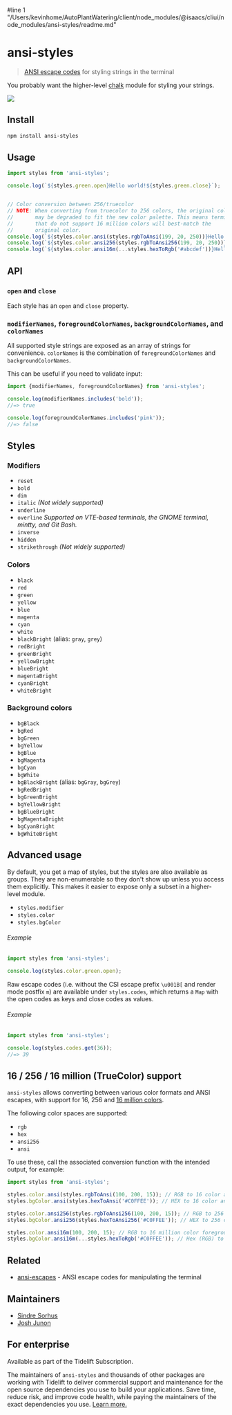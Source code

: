 #line 1 "/Users/kevinhome/AutoPlantWatering/client/node_modules/@isaacs/cliui/node_modules/ansi-styles/readme.md"
# ansi-styles

> [ANSI escape codes](https://en.wikipedia.org/wiki/ANSI_escape_code#Colors_and_Styles) for styling strings in the terminal

You probably want the higher-level [chalk](https://github.com/chalk/chalk) module for styling your strings.

![](screenshot.png)

## Install

```sh
npm install ansi-styles
```

## Usage

```js
import styles from 'ansi-styles';

console.log(`${styles.green.open}Hello world!${styles.green.close}`);


// Color conversion between 256/truecolor
// NOTE: When converting from truecolor to 256 colors, the original color
//       may be degraded to fit the new color palette. This means terminals
//       that do not support 16 million colors will best-match the
//       original color.
console.log(`${styles.color.ansi(styles.rgbToAnsi(199, 20, 250))}Hello World${styles.color.close}`)
console.log(`${styles.color.ansi256(styles.rgbToAnsi256(199, 20, 250))}Hello World${styles.color.close}`)
console.log(`${styles.color.ansi16m(...styles.hexToRgb('#abcdef'))}Hello World${styles.color.close}`)
```

## API

### `open` and `close`

Each style has an `open` and `close` property.

### `modifierNames`, `foregroundColorNames`, `backgroundColorNames`, and `colorNames`

All supported style strings are exposed as an array of strings for convenience. `colorNames` is the combination of `foregroundColorNames` and `backgroundColorNames`.

This can be useful if you need to validate input:

```js
import {modifierNames, foregroundColorNames} from 'ansi-styles';

console.log(modifierNames.includes('bold'));
//=> true

console.log(foregroundColorNames.includes('pink'));
//=> false
```

## Styles

### Modifiers

- `reset`
- `bold`
- `dim`
- `italic` *(Not widely supported)*
- `underline`
- `overline` *Supported on VTE-based terminals, the GNOME terminal, mintty, and Git Bash.*
- `inverse`
- `hidden`
- `strikethrough` *(Not widely supported)*

### Colors

- `black`
- `red`
- `green`
- `yellow`
- `blue`
- `magenta`
- `cyan`
- `white`
- `blackBright` (alias: `gray`, `grey`)
- `redBright`
- `greenBright`
- `yellowBright`
- `blueBright`
- `magentaBright`
- `cyanBright`
- `whiteBright`

### Background colors

- `bgBlack`
- `bgRed`
- `bgGreen`
- `bgYellow`
- `bgBlue`
- `bgMagenta`
- `bgCyan`
- `bgWhite`
- `bgBlackBright` (alias: `bgGray`, `bgGrey`)
- `bgRedBright`
- `bgGreenBright`
- `bgYellowBright`
- `bgBlueBright`
- `bgMagentaBright`
- `bgCyanBright`
- `bgWhiteBright`

## Advanced usage

By default, you get a map of styles, but the styles are also available as groups. They are non-enumerable so they don't show up unless you access them explicitly. This makes it easier to expose only a subset in a higher-level module.

- `styles.modifier`
- `styles.color`
- `styles.bgColor`

###### Example

```js
import styles from 'ansi-styles';

console.log(styles.color.green.open);
```

Raw escape codes (i.e. without the CSI escape prefix `\u001B[` and render mode postfix `m`) are available under `styles.codes`, which returns a `Map` with the open codes as keys and close codes as values.

###### Example

```js
import styles from 'ansi-styles';

console.log(styles.codes.get(36));
//=> 39
```

## 16 / 256 / 16 million (TrueColor) support

`ansi-styles` allows converting between various color formats and ANSI escapes, with support for 16, 256 and [16 million colors](https://gist.github.com/XVilka/8346728).

The following color spaces are supported:

- `rgb`
- `hex`
- `ansi256`
- `ansi`

To use these, call the associated conversion function with the intended output, for example:

```js
import styles from 'ansi-styles';

styles.color.ansi(styles.rgbToAnsi(100, 200, 15)); // RGB to 16 color ansi foreground code
styles.bgColor.ansi(styles.hexToAnsi('#C0FFEE')); // HEX to 16 color ansi foreground code

styles.color.ansi256(styles.rgbToAnsi256(100, 200, 15)); // RGB to 256 color ansi foreground code
styles.bgColor.ansi256(styles.hexToAnsi256('#C0FFEE')); // HEX to 256 color ansi foreground code

styles.color.ansi16m(100, 200, 15); // RGB to 16 million color foreground code
styles.bgColor.ansi16m(...styles.hexToRgb('#C0FFEE')); // Hex (RGB) to 16 million color foreground code
```

## Related

- [ansi-escapes](https://github.com/sindresorhus/ansi-escapes) - ANSI escape codes for manipulating the terminal

## Maintainers

- [Sindre Sorhus](https://github.com/sindresorhus)
- [Josh Junon](https://github.com/qix-)

## For enterprise

Available as part of the Tidelift Subscription.

The maintainers of `ansi-styles` and thousands of other packages are working with Tidelift to deliver commercial support and maintenance for the open source dependencies you use to build your applications. Save time, reduce risk, and improve code health, while paying the maintainers of the exact dependencies you use. [Learn more.](https://tidelift.com/subscription/pkg/npm-ansi-styles?utm_source=npm-ansi-styles&utm_medium=referral&utm_campaign=enterprise&utm_term=repo)
